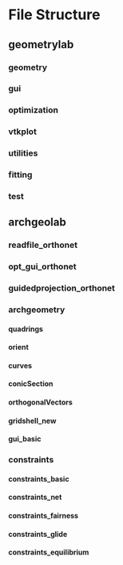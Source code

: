 # File Structure

## geometrylab

### geometry

### gui


### optimization


### vtkplot

### utilities

### fitting

### test





## archgeolab

### readfile_orthonet

### opt_gui_orthonet

### guidedprojection_orthonet


### archgeometry

#### quadrings
#### orient
#### curves
#### conicSection
#### orthogonalVectors
#### gridshell_new
#### gui_basic

### constraints

#### constraints_basic

#### constraints_net

#### constraints_fairness

#### constraints_glide

#### constraints_equilibrium